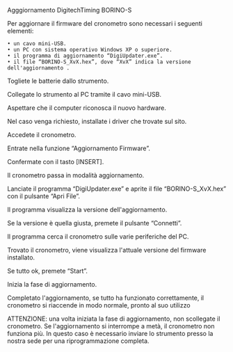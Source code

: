 Agggiornamento DigitechTiming BORINO-S

Per aggiornare il firmware del cronometro sono necessari i seguenti elementi:

    • un cavo mini-USB.
    • un PC con sistema operativo Windows XP o superiore.
    • il programma di aggiornamento “DigiUpdater.exe”.
    • il file “BORINO-S_XvX.hex”, dove “XvX” indica la versione dell'aggiornamento .
    
Togliete le batterie dallo strumento.

Collegate lo strumento al PC tramite il cavo mini-USB.

Aspettare che il computer riconosca il nuovo hardware.

Nel caso venga richiesto, installate i driver che trovate sul sito.

Accedete il cronometro.

Entrate nella funzione “Aggiornamento Firmware”.

Confermate con il tasto [INSERT].

Il cronometro passa in modalità aggiornamento.

Lanciate il programma “DigiUpdater.exe” e aprite il file “BORINO-S_XvX.hex” con il pulsante “Apri File”.

Il programma visualizza la versione dell'aggiornamento.

Se la versione è quella giusta, premete il pulsante “Connetti”.

Il programma cerca il cronometro sulle varie periferiche del PC. 

Trovato il cronometro, viene visualizza l'attuale versione del firmware installato.

Se tutto ok, premete “Start”.

Inizia la fase di aggiornamento.

Completato l'aggiornamento, se tutto ha funzionato correttamente, il cronometro si riaccende in modo normale, pronto al suo utilizzo

ATTENZIONE:
una volta iniziata la fase di aggiornamento, non scollegate il cronometro. 
Se l'aggiornamento si interrompe a metà, il cronometro non funziona più. 
In questo caso è necessario inviare lo strumento presso la nostra sede per una riprogrammazione completa.
